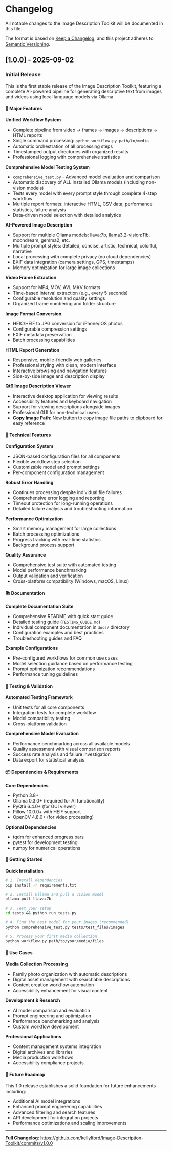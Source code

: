 # Changelog

All notable changes to the Image Description Toolkit will be documented in this file.

The format is based on [Keep a Changelog](https://keepachangelog.com/en/1.0.0/),
and this project adheres to [Semantic Versioning](https://semver.org/spec/v2.0.0.html).

## [1.0.0] - 2025-09-02

### Initial Release

This is the first stable release of the Image Description Toolkit, featuring a complete AI-powered pipeline for generating descriptive text from images and videos using local language models via Ollama.

#### 🌟 Major Features

**Unified Workflow System**
- Complete pipeline from video → frames → images → descriptions → HTML reports
- Single command processing: `python workflow.py path/to/media`
- Automatic orchestration of all processing steps
- Timestamped output directories with organized results
- Professional logging with comprehensive statistics

**Comprehensive Model Testing System**
- `comprehensive_test.py` - Advanced model evaluation and comparison
- Automatic discovery of ALL installed Ollama models (including non-vision models)
- Tests every model with every prompt style through complete 4-step workflow
- Multiple report formats: interactive HTML, CSV data, performance statistics, failure analysis
- Data-driven model selection with detailed analytics

**AI-Powered Image Description**
- Support for multiple Ollama models: llava:7b, llama3.2-vision:11b, moondream, gemma2, etc.
- Multiple prompt styles: detailed, concise, artistic, technical, colorful, narrative
- Local processing with complete privacy (no cloud dependencies)
- EXIF data integration (camera settings, GPS, timestamps)
- Memory optimization for large image collections

**Video Frame Extraction**
- Support for MP4, MOV, AVI, MKV formats
- Time-based interval extraction (e.g., every 5 seconds)
- Configurable resolution and quality settings
- Organized frame numbering and folder structure

**Image Format Conversion**
- HEIC/HEIF to JPG conversion for iPhone/iOS photos
- Configurable compression settings
- EXIF metadata preservation
- Batch processing capabilities

**HTML Report Generation**
- Responsive, mobile-friendly web galleries
- Professional styling with clean, modern interface
- Interactive browsing and navigation features
- Side-by-side image and description display

**Qt6 Image Description Viewer**
- Interactive desktop application for viewing results
- Accessibility features and keyboard navigation
- Support for viewing descriptions alongside images
- Professional GUI for non-technical users
- **Copy Image Path**: New button to copy image file paths to clipboard for easy reference

#### 🔧 Technical Features

**Configuration System**
- JSON-based configuration files for all components
- Flexible workflow step selection
- Customizable model and prompt settings
- Per-component configuration management

**Robust Error Handling**
- Continues processing despite individual file failures
- Comprehensive error logging and reporting
- Timeout protection for long-running operations
- Detailed failure analysis and troubleshooting information

**Performance Optimization**
- Smart memory management for large collections
- Batch processing optimizations
- Progress tracking with real-time statistics
- Background process support

**Quality Assurance**
- Comprehensive test suite with automated testing
- Model performance benchmarking
- Output validation and verification
- Cross-platform compatibility (Windows, macOS, Linux)

#### 📚 Documentation

**Complete Documentation Suite**
- Comprehensive README with quick start guide
- Detailed testing guide (`TESTING_GUIDE.md`)
- Individual component documentation in `docs/` directory
- Configuration examples and best practices
- Troubleshooting guides and FAQ

**Example Configurations**
- Pre-configured workflows for common use cases
- Model selection guidance based on performance testing
- Prompt optimization recommendations
- Performance tuning guidelines

#### 🧪 Testing & Validation

**Automated Testing Framework**
- Unit tests for all core components
- Integration tests for complete workflow
- Model compatibility testing
- Cross-platform validation

**Comprehensive Model Evaluation**
- Performance benchmarking across all available models
- Quality assessment with visual comparison reports
- Success rate analysis and failure investigation
- Data export for statistical analysis

#### 📦 Dependencies & Requirements

**Core Dependencies**
- Python 3.8+
- Ollama 0.3.0+ (required for AI functionality)
- PyQt6 6.4.0+ (for GUI viewer)
- Pillow 10.0.0+ with HEIF support
- OpenCV 4.8.0+ (for video processing)

**Optional Dependencies**
- tqdm for enhanced progress bars
- pytest for development testing
- numpy for numerical operations

#### 🚀 Getting Started

**Quick Installation**
```bash
# 1. Install dependencies
pip install -r requirements.txt

# 2. Install Ollama and pull a vision model
ollama pull llava:7b

# 3. Test your setup
cd tests && python run_tests.py

# 4. Find the best model for your images (recommended)
python comprehensive_test.py tests/test_files/images

# 5. Process your first media collection
python workflow.py path/to/your/media/files
```

#### 🎯 Use Cases

**Media Collection Processing**
- Family photo organization with automatic descriptions
- Digital asset management with searchable descriptions
- Content creation workflow automation
- Accessibility enhancement for visual content

**Development & Research**
- AI model comparison and evaluation
- Prompt engineering and optimization
- Performance benchmarking and analysis
- Custom workflow development

**Professional Applications**
- Content management systems integration
- Digital archives and libraries
- Media production workflows
- Accessibility compliance projects

#### 🔮 Future Roadmap

This 1.0 release establishes a solid foundation for future enhancements including:
- Additional AI model integrations
- Enhanced prompt engineering capabilities
- Advanced filtering and search features
- API development for integration projects
- Performance optimizations and scaling improvements

---

**Full Changelog**: https://github.com/kellylford/Image-Description-Toolkit/commits/v1.0.0
